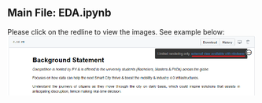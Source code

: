 ## Main File: EDA.ipynb
Please click on the redline to view the images. See example below:
![Image description](https://github.com/devin-lee/Resident-Mobility-Prediction/blob/master/image/EDA.png)
